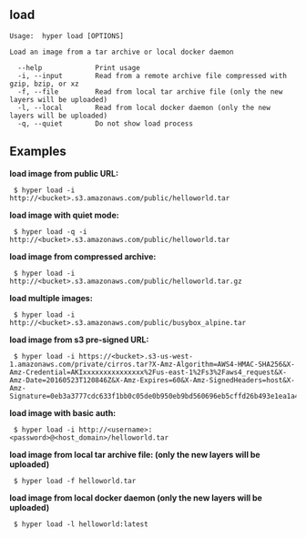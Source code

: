 ## load

    Usage:	hyper load [OPTIONS]

    Load an image from a tar archive or local docker daemon

      --help             Print usage
      -i, --input        Read from a remote archive file compressed with gzip, bzip, or xz
      -f, --file         Read from local tar archive file (only the new layers will be uploaded)
      -l, --local        Read from local docker daemon (only the new layers will be uploaded)
      -q, --quiet        Do not show load process

## Examples

**load image from public URL:**

     $ hyper load -i http://<bucket>.s3.amazonaws.com/public/helloworld.tar

**load image with quiet mode:**

     $ hyper load -q -i http://<bucket>.s3.amazonaws.com/public/helloworld.tar

**load image from compressed archive:**

     $ hyper load -i http://<bucket>.s3.amazonaws.com/public/helloworld.tar.gz

**load multiple images:**

     $ hyper load -i http://<bucket>.s3.amazonaws.com/public/busybox_alpine.tar

**load image from s3 pre-signed URL:**

     $ hyper load -i https://<bucket>.s3-us-west-1.amazonaws.com/private/cirros.tar?X-Amz-Algorithm=AWS4-HMAC-SHA256&X-Amz-Credential=AKIxxxxxxxxxxxxxxx%2Fus-east-1%2Fs3%2Faws4_request&X-Amz-Date=20160523T120846Z&X-Amz-Expires=60&X-Amz-SignedHeaders=host&X-Amz-Signature=0eb3a3777cdc633f1bb0c05de0b950eb9bd560696eb5cffd26b493e1ea1a4fb0

**load image with basic auth:**

     $ hyper load -i http://<username>:<password>@<host_domain>/helloworld.tar

**load image from local tar archive file: (only the new layers will be uploaded)**

     $ hyper load -f helloworld.tar

**load image from local docker daemon (only the new layers will be uploaded)**

     $ hyper load -l helloworld:latest

